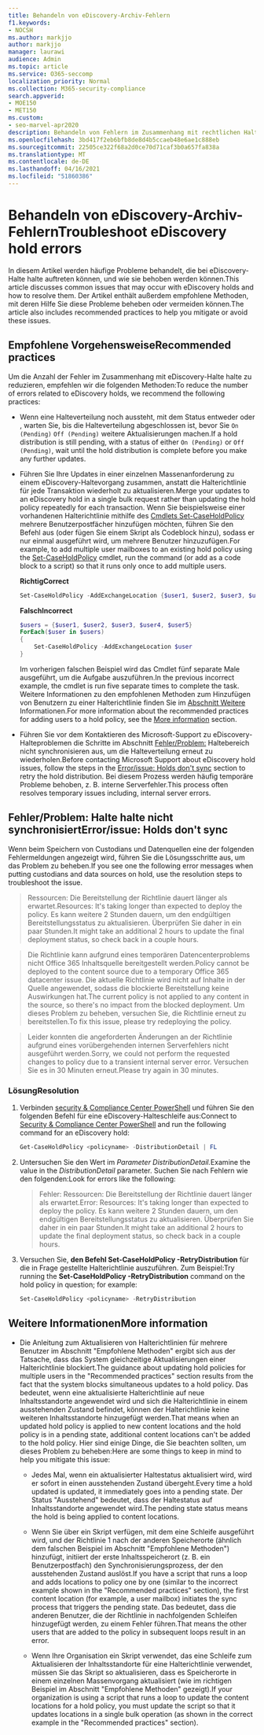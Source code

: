 ```yaml
---
title: Behandeln von eDiscovery-Archiv-Fehlern
f1.keywords:
- NOCSH
ms.author: markjjo
author: markjjo
manager: laurawi
audience: Admin
ms.topic: article
ms.service: O365-seccomp
localization_priority: Normal
ms.collection: M365-security-compliance
search.appverid:
- MOE150
- MET150
ms.custom:
- seo-marvel-apr2020
description: Behandeln von Fehlern im Zusammenhang mit rechtlichen Halterechten, die auf Verwahrer und nicht verwahrte Datenquellen in Core eDiscovery angewendet werden.
ms.openlocfilehash: 3bd417f2eb6bfb8de8d4b5ccaeb48e6ae1c888eb
ms.sourcegitcommit: 22505ce322f68a2d0ce70d71caf3b0a657fa838a
ms.translationtype: MT
ms.contentlocale: de-DE
ms.lasthandoff: 04/16/2021
ms.locfileid: "51860386"
---
```

# <a name="troubleshoot-ediscovery-hold-errors"></a><span data-ttu-id="3f49b-103">Behandeln von eDiscovery-Archiv-Fehlern</span><span class="sxs-lookup"><span data-stu-id="3f49b-103">Troubleshoot eDiscovery hold errors</span></span>

<span data-ttu-id="3f49b-104">In diesem Artikel werden häufige Probleme behandelt, die bei eDiscovery-Halte halte auftreten können, und wie sie behoben werden können.</span><span class="sxs-lookup"><span data-stu-id="3f49b-104">This article discusses common issues that may occur with eDiscovery holds and how to resolve them.</span></span> <span data-ttu-id="3f49b-105">Der Artikel enthält außerdem empfohlene Methoden, mit deren Hilfe Sie diese Probleme beheben oder vermeiden können.</span><span class="sxs-lookup"><span data-stu-id="3f49b-105">The article also includes recommended practices to help you mitigate or avoid these issues.</span></span>

## <a name="recommended-practices"></a><span data-ttu-id="3f49b-106">Empfohlene Vorgehensweise</span><span class="sxs-lookup"><span data-stu-id="3f49b-106">Recommended practices</span></span>

<span data-ttu-id="3f49b-107">Um die Anzahl der Fehler im Zusammenhang mit eDiscovery-Halte halte zu reduzieren, empfehlen wir die folgenden Methoden:</span><span class="sxs-lookup"><span data-stu-id="3f49b-107">To reduce the number of errors related to eDiscovery holds, we recommend the following practices:</span></span>

- <span data-ttu-id="3f49b-108">Wenn eine Halteverteilung noch aussteht, mit dem Status entweder oder , warten Sie, bis die Halteverteilung abgeschlossen ist, bevor Sie `On (Pending)` `Off (Pending)` weitere Aktualisierungen machen.</span><span class="sxs-lookup"><span data-stu-id="3f49b-108">If a hold distribution is still pending, with a status of either `On (Pending)` or `Off (Pending)`, wait until the hold distribution is complete before you make any further updates.</span></span>

- <span data-ttu-id="3f49b-109">Führen Sie Ihre Updates in einer einzelnen Massenanforderung zu einem eDiscovery-Haltevorgang zusammen, anstatt die Halterichtlinie für jede Transaktion wiederholt zu aktualisieren.</span><span class="sxs-lookup"><span data-stu-id="3f49b-109">Merge your updates to an eDiscovery hold in a single bulk request rather than updating the hold policy repeatedly for each transaction.</span></span> <span data-ttu-id="3f49b-110">Wenn Sie beispielsweise einer vorhandenen Halterichtlinie mithilfe des [Cmdlets Set-CaseHoldPolicy](/powershell/module/exchange/set-caseholdpolicy) mehrere Benutzerpostfächer hinzufügen möchten, führen Sie den Befehl aus (oder fügen Sie einem Skript als Codeblock hinzu), sodass er nur einmal ausgeführt wird, um mehrere Benutzer hinzuzufügen.</span><span class="sxs-lookup"><span data-stu-id="3f49b-110">For example, to add multiple user mailboxes to an existing hold policy using the [Set-CaseHoldPolicy](/powershell/module/exchange/set-caseholdpolicy) cmdlet, run the command (or add as a code block to a script) so that it runs only once to add multiple users.</span></span>

  <span data-ttu-id="3f49b-111">**Richtig**</span><span class="sxs-lookup"><span data-stu-id="3f49b-111">**Correct**</span></span>

    ```powershell
    Set-CaseHoldPolicy -AddExchangeLocation {$user1, $user2, $user3, $user4, $user5}
    ```

   <span data-ttu-id="3f49b-112">**Falsch**</span><span class="sxs-lookup"><span data-stu-id="3f49b-112">**Incorrect**</span></span>

    ```powershell
    $users = {$user1, $user2, $user3, $user4, $user5}
    ForEach($user in $users)
    {
        Set-CaseHoldPolicy -AddExchangeLocation $user
    }
    ```

   <span data-ttu-id="3f49b-113">Im vorherigen falschen Beispiel wird das Cmdlet fünf separate Male ausgeführt, um die Aufgabe auszuführen.</span><span class="sxs-lookup"><span data-stu-id="3f49b-113">In the previous incorrect example, the cmdlet is run five separate times to complete the task.</span></span> <span data-ttu-id="3f49b-114">Weitere Informationen zu den empfohlenen Methoden zum Hinzufügen von Benutzern zu einer Halterichtlinie finden Sie im [Abschnitt Weitere](#more-information) Informationen.</span><span class="sxs-lookup"><span data-stu-id="3f49b-114">For more information about the recommended practices for adding users to a hold policy, see the [More information](#more-information) section.</span></span>

- <span data-ttu-id="3f49b-115">Führen Sie vor dem Kontaktieren des Microsoft-Support zu eDiscovery-Halteproblemen die Schritte im Abschnitt [Fehler/Problem:](#errorissue-holds-dont-sync) Haltebereich nicht synchronisieren aus, um die Halteverteilung erneut zu wiederholen.</span><span class="sxs-lookup"><span data-stu-id="3f49b-115">Before contacting Microsoft Support about eDiscovery hold issues, follow the steps in the [Error/issue: Holds don't sync](#errorissue-holds-dont-sync) section to retry the hold distribution.</span></span> <span data-ttu-id="3f49b-116">Bei diesem Prozess werden häufig temporäre Probleme behoben, z. B. interne Serverfehler.</span><span class="sxs-lookup"><span data-stu-id="3f49b-116">This process often resolves temporary issues including, internal server errors.</span></span>

## <a name="errorissue-holds-dont-sync"></a><span data-ttu-id="3f49b-117">Fehler/Problem: Halte halte nicht synchronisiert</span><span class="sxs-lookup"><span data-stu-id="3f49b-117">Error/issue: Holds don't sync</span></span>

<span data-ttu-id="3f49b-118">Wenn beim Speichern von Custodians und Datenquellen eine der folgenden Fehlermeldungen angezeigt wird, führen Sie die Lösungsschritte aus, um das Problem zu beheben.</span><span class="sxs-lookup"><span data-stu-id="3f49b-118">If you see one the following error messages when putting custodians and data sources on hold, use the resolution steps to troubleshoot the issue.</span></span>

> <span data-ttu-id="3f49b-119">Ressourcen: Die Bereitstellung der Richtlinie dauert länger als erwartet.</span><span class="sxs-lookup"><span data-stu-id="3f49b-119">Resources: It's taking longer than expected to deploy the policy.</span></span> <span data-ttu-id="3f49b-120">Es kann weitere 2 Stunden dauern, um den endgültigen Bereitstellungsstatus zu aktualisieren. Überprüfen Sie daher in ein paar Stunden.</span><span class="sxs-lookup"><span data-stu-id="3f49b-120">It might take an additional 2 hours to update the final deployment status, so check back in a couple hours.</span></span>

> <span data-ttu-id="3f49b-121">Die Richtlinie kann aufgrund eines temporären Datencenterproblems nicht Office 365 Inhaltsquelle bereitgestellt werden.</span><span class="sxs-lookup"><span data-stu-id="3f49b-121">Policy cannot be deployed to the content source due to a temporary Office 365 datacenter issue.</span></span> <span data-ttu-id="3f49b-122">Die aktuelle Richtlinie wird nicht auf Inhalte in der Quelle angewendet, sodass die blockierte Bereitstellung keine Auswirkungen hat.</span><span class="sxs-lookup"><span data-stu-id="3f49b-122">The current policy is not applied to any content in the source, so there's no impact from the blocked deployment.</span></span> <span data-ttu-id="3f49b-123">Um dieses Problem zu beheben, versuchen Sie, die Richtlinie erneut zu bereitstellen.</span><span class="sxs-lookup"><span data-stu-id="3f49b-123">To fix this issue, please try redeploying the policy.</span></span>

> <span data-ttu-id="3f49b-124">Leider konnten die angeforderten Änderungen an der Richtlinie aufgrund eines vorübergehenden internen Serverfehlers nicht ausgeführt werden.</span><span class="sxs-lookup"><span data-stu-id="3f49b-124">Sorry, we could not perform the requested changes to policy due to a transient internal server error.</span></span> <span data-ttu-id="3f49b-125">Versuchen Sie es in 30 Minuten erneut.</span><span class="sxs-lookup"><span data-stu-id="3f49b-125">Please try again in 30 minutes.</span></span>

### <a name="resolution"></a><span data-ttu-id="3f49b-126">Lösung</span><span class="sxs-lookup"><span data-stu-id="3f49b-126">Resolution</span></span>

1. <span data-ttu-id="3f49b-127">Verbinden [security & Compliance Center PowerShell](/powershell/exchange/connect-to-scc-powershell) und führen Sie den folgenden Befehl für eine eDiscovery-Halteschleife aus:</span><span class="sxs-lookup"><span data-stu-id="3f49b-127">Connect to [Security & Compliance Center PowerShell](/powershell/exchange/connect-to-scc-powershell) and run the following command for an eDiscovery hold:</span></span>

   ```powershell
   Get-CaseHoldPolicy <policyname> -DistributionDetail | FL
   ```

2. <span data-ttu-id="3f49b-128">Untersuchen Sie den Wert im *Parameter DistributionDetail.*</span><span class="sxs-lookup"><span data-stu-id="3f49b-128">Examine the value in the *DistributionDetail* parameter.</span></span> <span data-ttu-id="3f49b-129">Suchen Sie nach Fehlern wie den folgenden:</span><span class="sxs-lookup"><span data-stu-id="3f49b-129">Look for errors like the following:</span></span>

   > <span data-ttu-id="3f49b-130">Fehler: Ressourcen: Die Bereitstellung der Richtlinie dauert länger als erwartet.</span><span class="sxs-lookup"><span data-stu-id="3f49b-130">Error: Resources: It's taking longer than expected to deploy the policy.</span></span> <span data-ttu-id="3f49b-131">Es kann weitere 2 Stunden dauern, um den endgültigen Bereitstellungsstatus zu aktualisieren. Überprüfen Sie daher in ein paar Stunden.</span><span class="sxs-lookup"><span data-stu-id="3f49b-131">It might take an additional 2 hours to update the final deployment status, so check back in a couple hours.</span></span>

3. <span data-ttu-id="3f49b-132">Versuchen Sie, **den Befehl Set-CaseHoldPolicy -RetryDistribution** für die in Frage gestellte Halterichtlinie auszuführen. Zum Beispiel:</span><span class="sxs-lookup"><span data-stu-id="3f49b-132">Try running the **Set-CaseHoldPolicy -RetryDistribution** command on the hold policy in question; for example:</span></span>

   ```powershell
   Set-CaseHoldPolicy <policyname> -RetryDistribution
   ```

## <a name="more-information"></a><span data-ttu-id="3f49b-133">Weitere Informationen</span><span class="sxs-lookup"><span data-stu-id="3f49b-133">More information</span></span>

- <span data-ttu-id="3f49b-134">Die Anleitung zum Aktualisieren von Halterichtlinien für mehrere Benutzer im Abschnitt "Empfohlene Methoden" ergibt sich aus der Tatsache, dass das System gleichzeitige Aktualisierungen einer Halterichtlinie blockiert.</span><span class="sxs-lookup"><span data-stu-id="3f49b-134">The guidance about updating hold policies for multiple users in the "Recommended practices" section results from the fact that the system blocks simultaneous updates to a hold policy.</span></span> <span data-ttu-id="3f49b-135">Das bedeutet, wenn eine aktualisierte Halterichtlinie auf neue Inhaltsstandorte angewendet wird und sich die Halterichtlinie in einem ausstehenden Zustand befindet, können der Halterichtlinie keine weiteren Inhaltsstandorte hinzugefügt werden.</span><span class="sxs-lookup"><span data-stu-id="3f49b-135">That means when an updated hold policy is applied to new content locations and the hold policy is in a pending state, additional content locations can't be added to the hold policy.</span></span> <span data-ttu-id="3f49b-136">Hier sind einige Dinge, die Sie beachten sollten, um dieses Problem zu beheben:</span><span class="sxs-lookup"><span data-stu-id="3f49b-136">Here are some things to keep in mind to help you mitigate this issue:</span></span>
  
  - <span data-ttu-id="3f49b-137">Jedes Mal, wenn ein aktualisierter Haltestatus aktualisiert wird, wird er sofort in einen ausstehenden Zustand übergeht.</span><span class="sxs-lookup"><span data-stu-id="3f49b-137">Every time a hold updated is updated, it immediately goes into a pending state.</span></span> <span data-ttu-id="3f49b-138">Der Status "Ausstehend" bedeutet, dass der Haltestatus auf Inhaltsstandorte angewendet wird.</span><span class="sxs-lookup"><span data-stu-id="3f49b-138">The pending state status means the hold is being applied to content locations.</span></span>
  
  - <span data-ttu-id="3f49b-139">Wenn Sie über ein Skript verfügen, mit dem eine Schleife ausgeführt wird, und der Richtlinie 1 nach der anderen Speicherorte (ähnlich dem falschen Beispiel im Abschnitt "Empfohlene Methoden") hinzufügt, initiiert der erste Inhaltsspeicherort (z. B. ein Benutzerpostfach) den Synchronisierungsprozess, der den ausstehenden Zustand auslöst.</span><span class="sxs-lookup"><span data-stu-id="3f49b-139">If you have a script that runs a loop and adds locations to policy one by one (similar to the incorrect example shown in the "Recommended practices" section), the first content location (for example, a user mailbox) initiates the sync process that triggers the pending state.</span></span> <span data-ttu-id="3f49b-140">Das bedeutet, dass die anderen Benutzer, die der Richtlinie in nachfolgenden Schleifen hinzugefügt werden, zu einem Fehler führen.</span><span class="sxs-lookup"><span data-stu-id="3f49b-140">That means the other users that are added to the policy in subsequent loops result in an error.</span></span>
  
  - <span data-ttu-id="3f49b-141">Wenn Ihre Organisation ein Skript verwendet, das eine Schleife zum Aktualisieren der Inhaltsstandorte für eine Halterichtlinie verwendet, müssen Sie das Skript so aktualisieren, dass es Speicherorte in einem einzelnen Massenvorgang aktualisiert (wie im richtigen Beispiel im Abschnitt "Empfohlene Methoden" gezeigt).</span><span class="sxs-lookup"><span data-stu-id="3f49b-141">If your organization is using a script that runs a loop to update the content locations for a hold policy, you must update the script so that it updates locations in a single bulk operation (as shown in the correct example in the "Recommended practices" section).</span></span>
